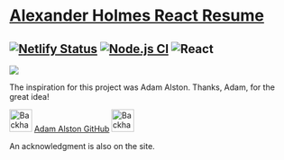 # [Alexander Holmes React Resume](https://alexanderholmes.netlify.app/)

[![Netlify Status](https://api.netlify.com/api/v1/badges/17cc2cc2-7246-43df-add3-5016f07f35d8/deploy-status)](https://app.netlify.com/sites/alexanderholmes/deploys)
[![Node.js CI](https://github.com/AlexanderHolmes0/React_Personal_Site/actions/workflows/node.js.yml/badge.svg)](https://github.com/AlexanderHolmes0/React_Personal_Site/actions/workflows/node.js.yml)
![React](https://img.shields.io/badge/-React-000?&logo=React)
--
[![](https://github.com/AlexanderHolmes0/React_Resume/blob/main/Banner.gif)](https://alexanderholmes.netlify.app/)

The inspiration for this project was Adam Alston. Thanks, Adam, for the great idea! 

<img src="https://raw.githubusercontent.com/Tarikul-Islam-Anik/Animated-Fluent-Emojis/master/Emojis/Hand%20gestures/Backhand%20Index%20Pointing%20Right%20Light%20Skin%20Tone.png" alt="Backhand Index Pointing Right Light Skin Tone" width="40" height="40" /> [Adam Alston GitHub](https://github.com/adamalston) <img src="https://raw.githubusercontent.com/Tarikul-Islam-Anik/Animated-Fluent-Emojis/master/Emojis/Hand%20gestures/Backhand%20Index%20Pointing%20Left%20Light%20Skin%20Tone.png" alt="Backhand Index Pointing Left Light Skin Tone" width="40" height="40" />

An acknowledgment is also on the site.
